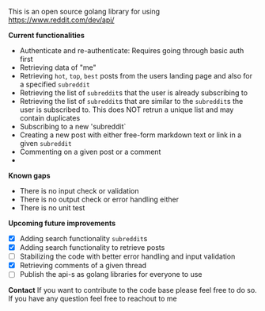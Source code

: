 This is an open source golang library for using https://www.reddit.com/dev/api/

**Current functionalities**
- Authenticate and re-authenticate: Requires going through basic auth first
- Retrieving data of "me"
- Retrieving `hot`, `top`, `best` posts from the users landing page and also for a specified `subreddit`
- Retrieving the list of `subreddit`s that the user is already subscribing to
- Retrieving the list of `subreddit`s that are similar to the `subreddit`s the user is subscribed to. This does NOT retrun a unique list and may contain duplicates
- Subscribing to a new 'subreddit`
- Creating a new post with either free-form markdown text or link in a given `subreddit`
- Commenting on a given post or a comment
- 

**Known gaps**
- There is no input check or validation
- There is no output check or error handling either
- There is no unit test

**Upcoming future improvements**
- [x] Adding search functionality `subreddit`s
- [x] Adding search functionality to retrieve posts
- [ ] Stabilizing the code with better error handling and input validation
- [x] Retrieving comments of a given thread
- [ ] Publish the api-s as golang libraries for everyone to use

**Contact**
If you want to contribute to the code base please feel free to do so. If you have any question feel free to reachout to me
